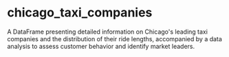 # chicago_taxi_companies
A DataFrame presenting detailed information on Chicago's leading taxi companies and the distribution of their ride lengths, accompanied by a data analysis to assess customer behavior and identify market leaders.
